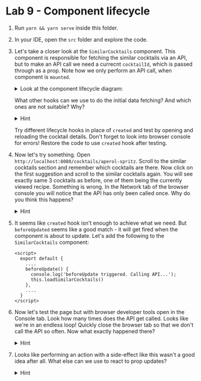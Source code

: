 # Lab 9 - Component lifecycle

1. Run `yarn && yarn serve` inside this folder.
1. In your IDE, open the `src` folder and explore the code. 
1. Let's take a closer look at the `SimilarCocktails` component.
This component is responsible for fetching the similar cocktails via an API,
but to make an API call we need a currecnt `cocktailId`, which is passed through as a prop.
Note how we only perform an API call, when component is `mounted`.

    <details>
    <summary>Look at the component lifecycle diagram:</summary>
    
    ![component lifecycle diagram](https://vuejs.org/images/lifecycle.png)
    </details>
 
    What other hooks can we use to do the initial data fetching?
    And which ones are not suitable? Why?

    <details>
    <summary>Hint</summary>
    
    - beforeCreate: not possible, the value of the prop will not arrive yet
    - created: possible, best point, because it's the earliest
    - beforeMount: possible
    - mounted: possible
    - beforeUpdate, updated: not a good idea for an initial data fetch - these hooks won't get fired until the prop changes to a different value
    - beforeDestroy, destroyed - these are simply too late
    </details>

    Try different lifecycle hooks in place of `created` and test by opening and reloading the cocktail details. 
    Don't forget to look into browser console for errors!
    Restore the code to use `created` hook after testing.
    </details>
    
1. Now let's try something.
Open `http://localhost:8080/cocktails/aperol-spritz`.
Scroll to the similar cocktails section and remember which cocktails are there.
Now click on the first suggestion and scroll to the similar cocktails again.
You will see exactly same 3 cocktails as before, one of them being the currently viewed recipe.
Something is wrong.
In the Network tab of the browser console you will notice that the API has only been called once.
Why do you think this happens?

    <details>
    <summary>Hint</summary>
    
    Since we are staying on the same route we aren't re-mounting the `SimilarCocktails` component.
    Therefore `created` hook doesn't get called anymore and the new suggestions aren't loaded.
    </details> 

1. It seems like `created` hook isn't enough to achieve what we need.
But `beforeUpdated` seems like a good match - it will get fired when the component is about to update. 
Let's add the following to the `SimilarCocktails` component:

    ```vue
    <script>
      export default {
        ....
        beforeUpdate() {
          console.log('beforeUpdate triggered. Calling API...');
          this.loadSimilarCocktails()
        },
        ....
      }
    </script>
    ```

    
1. Now let's test the page but with browser developer tools open in the Console tab.
Look how many times does the API get called. Looks like we're in an endless loop!
Quickly close the browser tab so that we don't call the API so often.
Now what exactly happened there?

    <details>
    <summary>Hint</summary>
    
    Our `this.loadSimilarCocktails()` method has a side-effect - it changes the value of the `similarCocktails` data property and that triggers a DOM update.
    Then of course `beforeUpdate` gets called again and we find ourselves in an endless loop of API calls and DOM updates.
    </details> 

1. Looks like performing an action with a side-effect like this wasn't a good idea after all.
What else can we use to react to prop updates?

    <details>
    <summary>Hint</summary>
    
    We can use a watcher!
    ```vue
    <script>
      ....
    
      export default {
        ....
        props: {
          cocktailId: String
        },
        created() {
          this.loadSimilarCocktails()
        },
        ....
        watch: {
          cocktailId() {
            this.loadSimilarCocktails();
          }
        }
      }
    </script>
    ```
    
    Or we can make sure we re-render the whole `SimilarCocktails` component as soon as current cocktail changes.
    Like this:
    
    `Cocktail.vue`
    ```vue
    <template>
      ....
      <SimilarCocktails v-if="cocktail" :cocktail-id="cocktail.id"></SimilarCocktails>
    </template>
    
    <script>
      ....
    
      export default {
        ....
        data() {
          return {
            cocktail: undefined,
            error: undefined
          }
        },
        async beforeRouteUpdate (to, from, next) {
          let response;
          // this will cause v-if directive in a template 
          // to remove previous instance of the SimilarCocktails component
          // until the new data arrives - this way the component will always be re-mounted 
          // when the data changes
          this.cocktail = undefined; 
          try {
            response = await getCocktailData(to.params.id);
            this.cocktail = response.data;
            next();
          }
          catch(error) {
            this.error = error;
            next();
          }
        }
        ....
      };
    </script>
    ```
    </details> 
